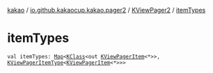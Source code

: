 [kakao](../../index.md) / [io.github.kakaocup.kakao.pager2](../index.md) / [KViewPager2](index.md) / [itemTypes](./item-types.md)

# itemTypes

`val itemTypes: `[`Map`](https://kotlinlang.org/api/latest/jvm/stdlib/kotlin.collections/-map/index.html)`<`[`KClass`](https://kotlinlang.org/api/latest/jvm/stdlib/kotlin.reflect/-k-class/index.html)`<out `[`KViewPagerItem`](../-k-view-pager-item/index.md)`<*>>, `[`KViewPagerItemType`](../-k-view-pager-item-type/index.md)`<`[`KViewPagerItem`](../-k-view-pager-item/index.md)`<*>>>`